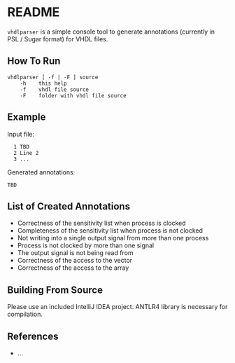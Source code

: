 # README

`vhdlparser` is a simple console tool to generate annotations
(currently in PSL / Sugar format) for VHDL files.

## How To Run

~~~~~~~~~~
vhdlparser [ -f | -F ] source
    -h    this help
    -f    vhdl file source
    -F    folder with vhdl file source
~~~~~~~~~~

## Example

Input file:

~~~~~~~~~~
  1 TBD
  2 Line 2
  3 ...
~~~~~~~~~~

Generated annotations:

~~~~~~~~~~
TBD
~~~~~~~~~~

## List of Created Annotations
 * Correctness of the sensitivity list when process is clocked 
 * Completeness of the sensitivity list when process is not clocked 
 * Not writing into a single output signal from more than one process 
 * Process is not clocked by more than one signal 
 * The output signal is not being read from 
 * Correctness of the access to the vector 
 * Correctness of the access to the array
 
## Building From Source

Please use an included IntelliJ IDEA project. ANTLR4 library is necessary
for compilation.

## References
 * ...
 


